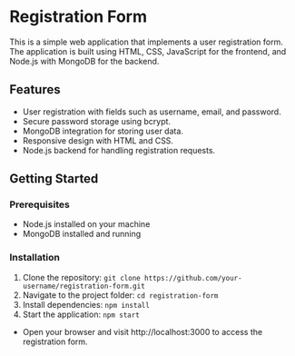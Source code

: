 # Registration Form 
This is a simple web application that implements a user registration form. The application is built using HTML, CSS, JavaScript for the frontend, and Node.js with MongoDB for the backend.

## Features

- User registration with fields such as username, email, and password.
- Secure password storage using bcrypt.
- MongoDB integration for storing user data.
- Responsive design with HTML and CSS.
- Node.js backend for handling registration requests.
  
  

## Getting Started

### Prerequisites

- Node.js installed on your machine
- MongoDB installed and running
  

### Installation

1. Clone the repository: `git clone https://github.com/your-username/registration-form.git`
2. Navigate to the project folder: `cd registration-form`
3. Install dependencies: `npm install`
4. Start the application: `npm start`

- Open your browser and visit http://localhost:3000 to access the registration form.
